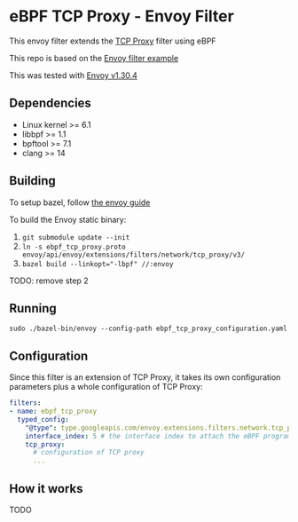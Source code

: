 # eBPF TCP Proxy - Envoy Filter

This envoy filter extends the [TCP Proxy](https://www.envoyproxy.io/docs/envoy/latest/configuration/listeners/network_filters/tcp_proxy_filter.html#tcp-proxy) filter using eBPF

This repo is based on the [Envoy filter example](https://github.com/envoyproxy/envoy-filter-example)

This was tested with [Envoy v1.30.4](https://github.com/envoyproxy/envoy/releases/tag/v1.30.4)

## Dependencies

+ Linux kernel >= 6.1
+ libbpf >= 1.1
+ bpftool >= 7.1
+ clang >= 14

## Building

To setup bazel, follow [the envoy guide](https://github.com/envoyproxy/envoy/tree/main/bazel/README.md)

To build the Envoy static binary:

1. `git submodule update --init`
2. `ln -s ebpf_tcp_proxy.proto envoy/api/envoy/extensions/filters/network/tcp_proxy/v3/`
3. `bazel build --linkopt="-lbpf" //:envoy`

TODO: remove step 2

## Running

`sudo ./bazel-bin/envoy --config-path ebpf_tcp_proxy_configuration.yaml`

## Configuration

Since this filter is an extension of TCP Proxy, it takes its own configuration parameters plus a whole configuration of TCP Proxy:

```yaml
filters:
- name: ebpf_tcp_proxy
  typed_config:
    "@type": type.googleapis.com/envoy.extensions.filters.network.tcp_proxy.v3.EbpfTcpProxy
    interface_index: 5 # the interface index to attach the eBPF programs to
    tcp_proxy:
      # configuration of TCP proxy
      ...
```

## How it works

TODO
